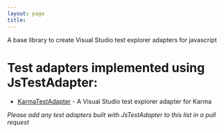 ```yaml
---
layout: page
title:
---
```


A base library to create Visual Studio test explorer adapters for javascript

# Test adapters implemented using JsTestAdapter:

* [KarmaTestAdapter](https://github.com/MortenHoustonLudvigsen/KarmaTestAdapter) - A Visual Studio test explorer adapter for Karma

*Please add any test adapters built with JsTestAdapter to this list in a pull request* 

